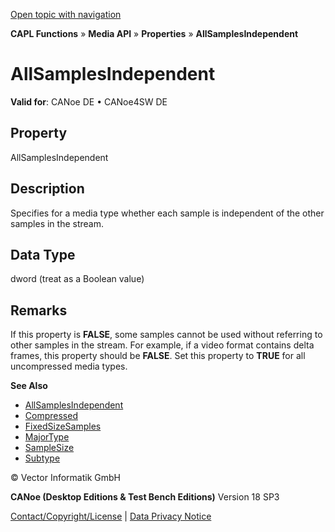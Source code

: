 [Open topic with navigation](../../../../../CANoeDEFamily.htm#Topics/CAPLFunctions/Media/Properties/CAPLfunctionAllSamplesIndependent.md)

**CAPL Functions** » **Media API** » **Properties** » **AllSamplesIndependent**

# AllSamplesIndependent

**Valid for**: CANoe DE • CANoe4SW DE

## Property

AllSamplesIndependent

## Description

Specifies for a media type whether each sample is independent of the other samples in the stream.

## Data Type

dword (treat as a Boolean value)

## Remarks

If this property is **FALSE**, some samples cannot be used without referring to other samples in the stream. For example, if a video format contains delta frames, this property should be **FALSE**. Set this property to **TRUE** for all uncompressed media types.

**See Also**

- [AllSamplesIndependent](javascript:void(0);)
- [Compressed](CAPLfunctionCompressed.md#aanchor22508)
- [FixedSizeSamples](CAPLfunctionFixedSizeSamples.md#aanchor27431)
- [MajorType](CAPLfunctionMajorType.md#aanchor6864)
- [SampleSize](CAPLfunctionSampleSize.md#aanchor13699)
- [Subtype](CAPLfunctionSubType.md#aanchor20044)

© Vector Informatik GmbH

**CANoe (Desktop Editions & Test Bench Editions)** Version 18 SP3

[Contact/Copyright/License](../../../Shared/ContactCopyrightLicense.md) | [Data Privacy Notice](https://www.vector.com/int/en/company/get-info/privacy-policy/)